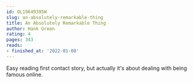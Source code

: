 ```yaml
---
id: OL19649395W
slug: an-absolutely-remarkable-thing
title: An Absolutely Remarkable Thing
author: Hank Green
rating: 4
pages: 343
reads:
- finished_at: '2022-01-08'
---
```

Easy reading first contact story, but actually it's about dealing with being famous online.
